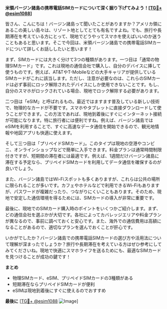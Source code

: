 **米領バージン諸島の携帯電話SIMカードについて深く掘り下げてみよう！[[TG💪+ @esim1088](https://t.me/s/esim1088)]**

皆さん、こんにちは！バージン諸島って聞いたことがありますか？アメリカ領にあるこの美しい島々は、リゾート地としてとても有名ですよね。でも、旅行や長期滞在を考えている方にとって、現地でどうやってスマホを使えばいいのか迷うこともあると思います。そこで今回は、米領バージン諸島での携帯電話SIMカードについて詳しくお話ししたいと思います！

まず、SIMカードには大きく分けて3つの種類があります。一つ目は「通常の物理SIMカード」です。これは現地の通信会社で購入し、自分のデバイスに挿して使うものです。例えば、AT&TやT-Mobileなどの大手キャリアが提供しているSIMカードがこれに該当します。ただし、注意が必要なのは、これらのSIMカードは必ず事前にロック解除されたデバイスにしか使用できないことです。もし、自分のスマホがロックされている場合、現地でロック解除する必要があります。

二つ目は「eSIM」と呼ばれるもの。最近ではますます普及している新しい技術で、物理的なカードが不要です。スマホやタブレットに直接ダウンロードして使うことができます。この方法であれば、現地到着後にすぐにインターネット接続が可能になります。特に旅行者には便利ですね。例えば、バージン諸島ではeSIMを利用することで、すぐに高速なデータ通信を開始できるので、観光地情報や地図アプリも快適に使えます。

そして三つ目は「プリペイドSIMカード」。このタイプは現地の空港やコンビニ、オンラインショップなどで簡単に入手できます。料金プランは通常時間制限付きですが、短期間の滞在者には最適です。例えば、1週間だけバージン諸島に滞在する予定なら、プリペイドSIMカードを利用してデータ通信を確保するのが良いでしょう。

また、バージン諸島ではWi-Fiスポットも多くありますが、これらは公共の場所に限られることが多いです。カフェやホテルなどで利用できるWi-Fiもありますが、パスワードが複雑だったり、つながりにくいこともあります。そのため、現地で安定した通信環境を得るためには、SIMカードの導入が非常に重要です。

最後に、現地でのSIMカード購入時のポイントをいくつかご紹介します。まず、どの通信会社を選ぶかが大切です。各社によってカバレッジエリアや料金プランが異なるので、事前に調べておくと安心です。また、海外での通信費用は高額になることがあるので、適切なプランを選んでおくことが肝心です。

いかがでしたか？バージン諸島での携帯電話SIMカードの選び方や活用法について理解が深まったでしょうか？旅行や長期滞在を考えている方はぜひ参考にしてみてくださいね。現地で快適にスマホライフを送るためにも、最適なSIMカードを見つけることが成功の鍵です！

**まとめ**
- 物理SIMカード、eSIM、プリペイドSIMカードの3種類がある
- 短期滞在ならプリペイドSIMカードが便利
- eSIMは現地到着後にすぐに使えるのでおすすめ

**最後に**
[[TG💪+ @esim1088](https://t.me/s/esim1088) ![Image](https://i.postimg.cc/Y0z9fWf4/image.png)]